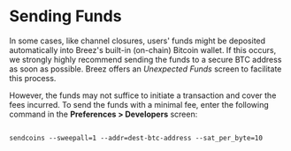# Sending Funds

In some cases, like channel closures, users' funds might be deposited automatically into Breez's built-in (on-chain) Bitcoin wallet. If this occurs, we strongly highly recommend sending the funds to a secure BTC address as soon as possible. Breez offers an _Unexpected Funds_ screen to facilitate this process.

However, the funds may not suffice to initiate a transaction and cover the fees incurred. 
To send the funds with a minimal fee, enter the following command in the **Preferences > Developers** screen:

<code>
sendcoins --sweepall=1 --addr=dest-btc-address --sat_per_byte=10
</code>
